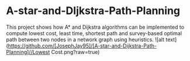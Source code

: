 # A-star-and-DIjkstra-Path-Planning
This project shows how A* and Dijkstra algorithms can be implemented to compute lowest cost, least time, shortest path and survey-based optimal path between two nodes in a network graph using heuristics. 
![alt text](https://github.com/[JosephJay95]/[A-star-and-Dijkstra-Path-Planning]//Lowest Cost.png?raw=true)
